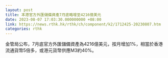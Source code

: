 ```yaml
---
layout: post
title: 本港官方外匯儲備資產7月底略增至4216億美元
date: 2023-08-07 17:03:30.000000000 +08:00
link: https://news.rthk.hk/rthk/ch/component/k2/1712425-20230807.htm
categories: rthk
---
```


金管局公布，7月底官方外匯儲備資產為4216億美元，按月增加1%，相當於香港流通貨幣5倍多，或港元貨幣供應M3約40%。
